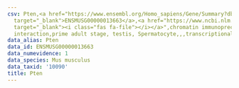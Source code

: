 ```yaml
---
csv: Pten,<a href="https://www.ensembl.org/Homo_sapiens/Gene/Summary?db=core;g=ENSMUSG00000013663"
  target="_blank">ENSMUSG00000013663</a>,<a href="https://www.ncbi.nlm.nih.gov/pubmed/25450459"
  target="_blank"><i class="fas fa-file"></i></a>",chromatin immunoprecipitation assay,direct
  interaction,prime adult stage, testis, Spermatocyte,,,transcriptional regulation,
data_alias: Pten
data_id: ENSMUSG00000013663
data_numevidence: 1
data_species: Mus musculus
data_taxid: '10090'
title: Pten
---
```

